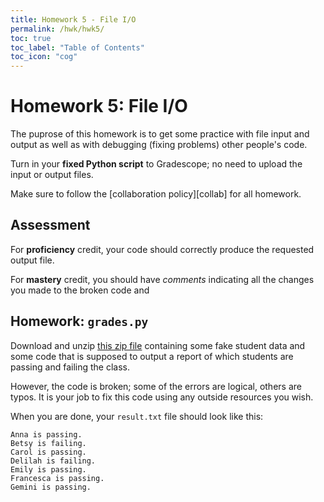 ```yaml
---
title: Homework 5 - File I/O
permalink: /hwk/hwk5/
toc: true
toc_label: "Table of Contents"
toc_icon: "cog"
---
```


# Homework 5: File I/O

The puprose of this homework is to get some practice with file input and output as well as with debugging (fixing problems) other people's code. 

Turn in your **fixed Python script** to Gradescope; no need to upload the input or output files. 

Make sure to follow the [collaboration policy][collab] for all homework.

## Assessment

For **proficiency** credit, your code should correctly produce the requested output file. 

For **mastery** credit, you should have _comments_ indicating all the changes you made to the broken code and 

## Homework: `grades.py`

Download and unzip [this zip file](https://github.com/alackles/CMSC-140-WT-23/blob/main/_pages/hwk/) containing some fake student data and some code that is supposed to output a report of which students are passing and failing the class. 

However, the code is broken; some of the errors are logical, others are typos. It is your job to fix this code using any outside resources you wish. 

When you are done, your `result.txt` file should look like this:

```
Anna is passing.
Betsy is failing.
Carol is passing.
Delilah is failing.
Emily is passing.
Francesca is passing.
Gemini is passing.
```
